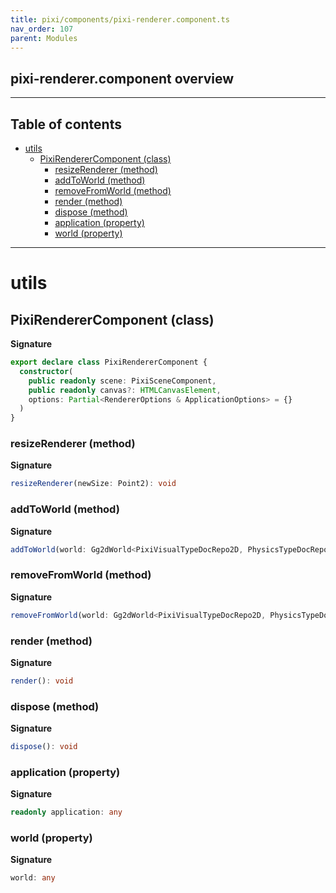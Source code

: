 ```yaml
---
title: pixi/components/pixi-renderer.component.ts
nav_order: 107
parent: Modules
---
```


## pixi-renderer.component overview

---

<h2 class="text-delta">Table of contents</h2>

- [utils](#utils)
  - [PixiRendererComponent (class)](#pixirenderercomponent-class)
    - [resizeRenderer (method)](#resizerenderer-method)
    - [addToWorld (method)](#addtoworld-method)
    - [removeFromWorld (method)](#removefromworld-method)
    - [render (method)](#render-method)
    - [dispose (method)](#dispose-method)
    - [application (property)](#application-property)
    - [world (property)](#world-property)

---

# utils

## PixiRendererComponent (class)

**Signature**

```ts
export declare class PixiRendererComponent {
  constructor(
    public readonly scene: PixiSceneComponent,
    public readonly canvas?: HTMLCanvasElement,
    options: Partial<RendererOptions & ApplicationOptions> = {}
  )
}
```

### resizeRenderer (method)

**Signature**

```ts
resizeRenderer(newSize: Point2): void
```

### addToWorld (method)

**Signature**

```ts
addToWorld(world: Gg2dWorld<PixiVisualTypeDocRepo2D, PhysicsTypeDocRepo2D, PixiSceneComponent>): void
```

### removeFromWorld (method)

**Signature**

```ts
removeFromWorld(world: Gg2dWorld<PixiVisualTypeDocRepo2D, PhysicsTypeDocRepo2D, PixiSceneComponent>): void
```

### render (method)

**Signature**

```ts
render(): void
```

### dispose (method)

**Signature**

```ts
dispose(): void
```

### application (property)

**Signature**

```ts
readonly application: any
```

### world (property)

**Signature**

```ts
world: any
```
